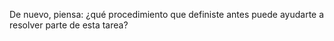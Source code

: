 De nuevo, piensa: ¿qué procedimiento que definiste antes puede ayudarte a resolver parte de esta tarea?